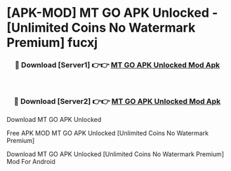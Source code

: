 # [APK-MOD] MT GO APK Unlocked - [Unlimited Coins No Watermark Premium] fucxj



<div align="center">
<h3>🔴 Download [Server1] 👉👉 <a href="https://momento.my/?title=MT_GO_APK_Unlocked">MT GO APK Unlocked Mod Apk</a></h3><br>

<h3>🔴 Download [Server2] 👉👉 <a href="https://momento.my/?title=MT_GO_APK_Unlocked">MT GO APK Unlocked Mod Apk</a></h3>
</div>



Download MT GO APK Unlocked 

Free APK MOD MT GO APK Unlocked [Unlimited Coins No Watermark Premium]

Download MT GO APK Unlocked [Unlimited Coins No Watermark Premium] Mod For Android
